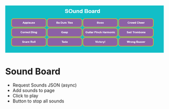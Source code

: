 ![git hub ](https://github.com/thisismrsanjay/mini-projects/blob/master/sound-board/Capture.PNG)

# Sound Board

* Request Sounds JSON  (async)
* Add sounds to page
* Click to play 
* Button to stop all sounds